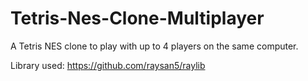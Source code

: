 # Tetris-Nes-Clone-Multiplayer

A Tetris NES clone to play with up to 4 players on the same computer.

Library used: https://github.com/raysan5/raylib
